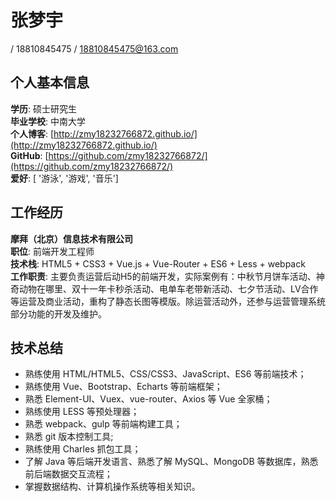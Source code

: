 # 张梦宇
/ 18810845475 / 18810845475@163.com

## 个人基本信息
**学历**: 硕士研究生  
**毕业学校**: 中南大学  
**个人博客**: [http://zmy18232766872.github.io/](http://zmy18232766872.github.io/)  
**GitHub**: [https://github.com/zmy18232766872/](https://github.com/zmy18232766872/)  
**爱好**: [ '游泳', '游戏', '音乐']  

## 工作经历
**摩拜（北京）信息技术有限公司**  
**职位**: 前端开发工程师  
**技术栈**: HTML5 + CSS3 + Vue.js + Vue-Router + ES6 + Less + webpack  
**工作职责**: 主要负责运营后动H5的前端开发，实际案例有：中秋节月饼车活动、神奇动物在哪里、双十一年卡秒杀活动、电单车老带新活动、七夕节活动、LV合作等运营及商业活动，重构了静态长图等模版。除运营活动外，还参与运营管理系统部分功能的开发及维护。


## 技术总结
* 熟练使用 HTML/HTML5、CSS/CSS3、JavaScript、ES6 等前端技术；
* 熟练使用 Vue、Bootstrap、Echarts 等前端框架；
* 熟悉 Element-UI、Vuex、vue-router、Axios 等 Vue 全家桶；
* 熟练使用 LESS 等预处理器；
* 熟悉 webpack、gulp 等前端构建工具；
* 熟悉 git 版本控制工具;
* 熟练使用 Charles 抓包工具；
* 了解 Java 等后端开发语言、熟悉了解 MySQL、MongoDB 等数据库，熟悉前后端数据交互流程；
* 掌握数据结构、计算机操作系统等相关知识。

